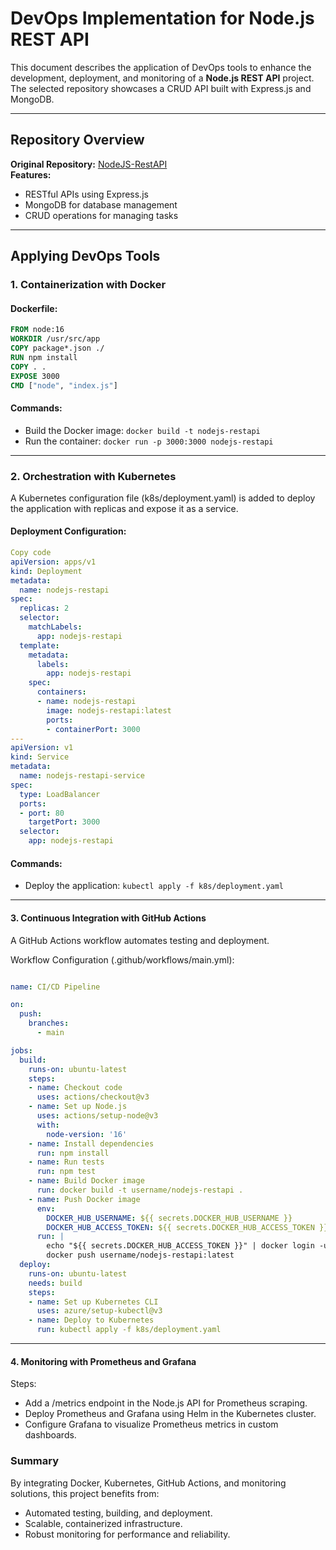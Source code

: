 # DevOps Implementation for Node.js REST API

This document describes the application of DevOps tools to enhance the development, deployment, and monitoring of a **Node.js REST API** project. The selected repository showcases a CRUD API built with Express.js and MongoDB.

---

## Repository Overview

**Original Repository:** [NodeJS-RestAPI](https://github.com/TaniaLDavidson/NodeJS-RestAPI)  
**Features:**
- RESTful APIs using Express.js
- MongoDB for database management
- CRUD operations for managing tasks

---

## Applying DevOps Tools

### 1. **Containerization with Docker**

#### Dockerfile:
```dockerfile
FROM node:16
WORKDIR /usr/src/app
COPY package*.json ./
RUN npm install
COPY . .
EXPOSE 3000
CMD ["node", "index.js"]
```

#### **Commands:**
- Build the Docker image:
`docker build -t nodejs-restapi`
- Run the container:
`docker run -p 3000:3000 nodejs-restapi`

---

### 2. **Orchestration with Kubernetes**
A Kubernetes configuration file (k8s/deployment.yaml) is added to deploy the application with replicas and expose it as a service.

#### Deployment Configuration:
```yaml
Copy code
apiVersion: apps/v1
kind: Deployment
metadata:
  name: nodejs-restapi
spec:
  replicas: 2
  selector:
    matchLabels:
      app: nodejs-restapi
  template:
    metadata:
      labels:
        app: nodejs-restapi
    spec:
      containers:
      - name: nodejs-restapi
        image: nodejs-restapi:latest
        ports:
        - containerPort: 3000
---
apiVersion: v1
kind: Service
metadata:
  name: nodejs-restapi-service
spec:
  type: LoadBalancer
  ports:
  - port: 80
    targetPort: 3000
  selector:
    app: nodejs-restapi
```

#### **Commands:**
- Deploy the application:
`kubectl apply -f k8s/deployment.yaml`

---

#### 3. **Continuous Integration with GitHub Actions**
A GitHub Actions workflow automates testing and deployment.

Workflow Configuration (.github/workflows/main.yml):
```yaml

name: CI/CD Pipeline

on:
  push:
    branches:
      - main

jobs:
  build:
    runs-on: ubuntu-latest
    steps:
    - name: Checkout code
      uses: actions/checkout@v3
    - name: Set up Node.js
      uses: actions/setup-node@v3
      with:
        node-version: '16'
    - name: Install dependencies
      run: npm install
    - name: Run tests
      run: npm test
    - name: Build Docker image
      run: docker build -t username/nodejs-restapi .
    - name: Push Docker image
      env:
        DOCKER_HUB_USERNAME: ${{ secrets.DOCKER_HUB_USERNAME }}
        DOCKER_HUB_ACCESS_TOKEN: ${{ secrets.DOCKER_HUB_ACCESS_TOKEN }}
      run: |
        echo "${{ secrets.DOCKER_HUB_ACCESS_TOKEN }}" | docker login -u "${{ secrets.DOCKER_HUB_USERNAME }}" --password-stdin
        docker push username/nodejs-restapi:latest
  deploy:
    runs-on: ubuntu-latest
    needs: build
    steps:
    - name: Set up Kubernetes CLI
      uses: azure/setup-kubectl@v3
    - name: Deploy to Kubernetes
      run: kubectl apply -f k8s/deployment.yaml
```

---


#### 4. **Monitoring with Prometheus and Grafana**
Steps:
- Add a /metrics endpoint in the Node.js API for Prometheus scraping.
- Deploy Prometheus and Grafana using Helm in the Kubernetes cluster.
- Configure Grafana to visualize Prometheus metrics in custom dashboards.

  
### Summary
By integrating Docker, Kubernetes, GitHub Actions, and monitoring solutions, this project benefits from:
- Automated testing, building, and deployment.
- Scalable, containerized infrastructure.
- Robust monitoring for performance and reliability.

